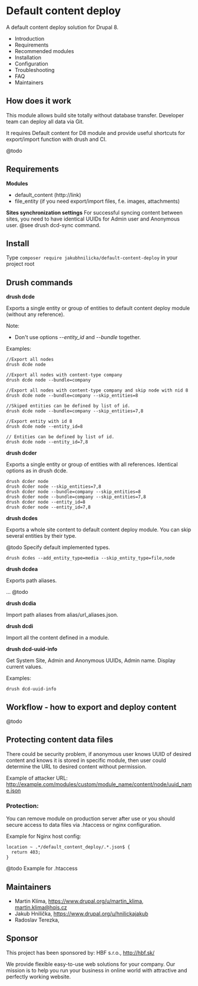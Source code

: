 Default content deploy
======================
A default content deploy solution for Drupal 8.

* Introduction
* Requirements
* Recommended modules
* Installation
* Configuration
* Troubleshooting
* FAQ
* Maintainers
 

How does it work
----------------
This module allows build site totally without database transfer. 
Developer team can deploy all data via Git.

It requires Default content for D8 module and provide useful shortcuts 
for export/import function with drush and CI.

@todo


Requirements
------------
**Modules**
- default_content (http://link)
- file_entity (if you need export/import files, f.e. images, attachments)

**Sites synchronization settings**
For successful syncing content between sites, you need to have identical UUIDs for
Admin user and Anonymous user. @see drush dcd-sync command.


Install
-------
Type `composer require jakubhnilicka/default-content-deploy` in your project root


Drush commands
--------------

**drush dcde**

Exports a single entity or group of entities to default content deploy module 
(without any reference).

Note:
- Don't use options *--entity_id* and *--bundle* together.

Examples:

    //Export all nodes
    drush dcde node
    
    //Export all nodes with content-type company
    drush dcde node --bundle=company
    
    //Export all nodes with content-type company and skip node with nid 8
    drush dcde node --bundle=company --skip_entities=8 
    
    //Skiped entities can be defined by list of id.
    drush dcde node --bundle=company --skip_entities=7,8
    
    //Export entity with id 8
    drush dcde node --entity_id=8
    
    // Entities can be defined by list of id.
    drush dcde node --entity_id=7,8
    

**drush dcder**

Exports a single entity or group of entities with all references.
Identical options as in drush dcde.

    drush dcder node
    drush dcder node --skip_entities=7,8
    drush dcder node --bundle=company --skip_entities=8
    drush dcder node --bundle=company --skip_entities=7,8
    drush dcder node --entity_id=8
    drush dcder node --entity_id=7,8


**drush dcdes**

Exports a whole site content to default content deploy module.
You can skip several entities by their type.

@todo Specify default implemented types. 

    drush dcdes --add_entity_type=media --skip_entity_type=file,node
    
    
**drush dcdea**

Exports path aliases.

...
@todo


**drush dcdia**

Import path aliases from alias/url_aliases.json.


**drush dcdi**

Import all the content defined in a module.


**drush dcd-uuid-info**

Get System Site, Admin and Anonymous UUIDs, Admin name.
Display current values.

Examples:

    drush dcd-uuid-info


Workflow - how to export and deploy content
-------------------------------------------

@todo


Protecting content data files
-----------------------------
There could be security problem, if anonymous user knows UUID of desired content
and knows it is stored in specific module, then user could determine the URL 
to desired content without permission.

Example of attacker URL: 
http://example.com/modules/custom/module_name/content/node/uuid_name.json

### Protection:
You can remove module on production server after use or you should secure access to data files via .htaccess or nginx configuration.

Example for Nginx host config:

    location ~ .*/default_content_deploy/.*.json$ {
      return 403;
    }

@todo Example for .htaccess

Maintainers
-----------
- Martin Klíma, https://www.drupal.org/u/martin_klima, martin.klima@hqis.cz
- Jakub Hnilička, https://www.drupal.org/u/hnilickajakub
- Radoslav Terezka,

Sponsor
-------
This project has been sponsored by:
HBF s.r.o., http://hbf.sk/

We provide flexible easy-to-use web solutions for your company.
Our mission is to help you run your business in online world with attractive and perfectly working website.